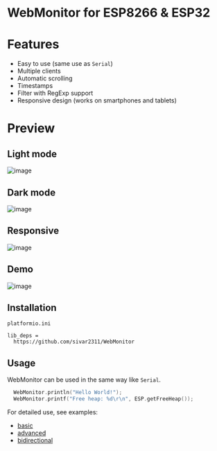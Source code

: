 # WebMonitor for ESP8266 & ESP32

# Features
- Easy to use (same use as `Serial`)
- Multiple clients
- Automatic scrolling
- Timestamps
- Filter with RegExp support
- Responsive design (works on smartphones and tablets)

# Preview
## Light mode
![image](doc/desktop_light.png)

## Dark mode
![image](doc/desktop_dark.png)

## Responsive
![image](doc/mobile.png)

## Demo
![image](doc/Demo.gif)
## Installation

`platformio.ini`
```
lib_deps =
  https://github.com/sivar2311/WebMonitor
```

## Usage
WebMonitor can be used in the same way like `Serial`.<br>

```C++
  WebMonitor.println("Hello World!");
  WebMonitor.printf("Free heap: %d\r\n", ESP.getFreeHeap());
```

For detailed use, see examples:
- [basic](examples/basic/basic.ino)
- [advanced](examples/advanced/advanced.ino)
- [bidirectional](examples/bidirectional/bidirectional.ino)

